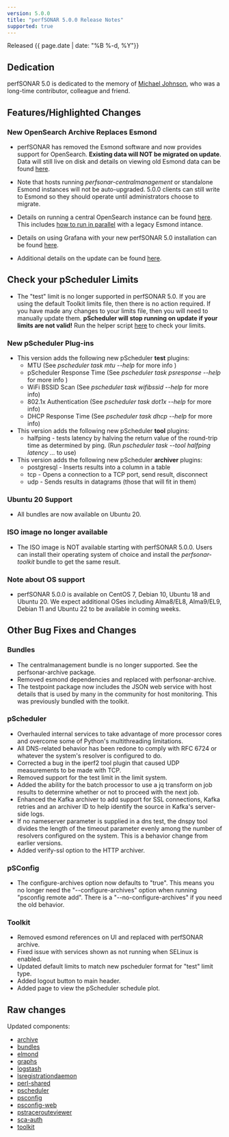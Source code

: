 ```yaml
---
version: 5.0.0
title: "perfSONAR 5.0.0 Release Notes"
supported: true
---
```


Released {{ page.date | date: "%B %-d, %Y"}}

Dedication
----------

perfSONAR 5.0 is dedicated to the memory of [Michael
Johnson](https://www.allencares.com/obituaries/Michael-Johnson-145/#!/Obituary),
who was a long-time contributor, colleague and friend.


Features/Highlighted Changes
--------
### New OpenSearch Archive Replaces Esmond

- perfSONAR has removed the Esmond software and now provides support for OpenSearch. **Existing data will NOT be migrated on update**. Data will still live on disk and details on viewing old Esmond data can be found [here](https://docs.perfsonar.net/legacy_archive_esmond.html). 

- Note that hosts running *perfsonar-centralmanagement* or standalone Esmond instances will not be auto-upgraded. 5.0.0 clients can still write to Esmond so they should operate until administrators choose to migrate.

- Details on running a central OpenSearch instance can be found [here](https://docs.perfsonar.net/multi_ma_install.html). This includes [how to run in parallel](https://docs.perfsonar.net/release_candidates/multi_ma_install.html#legacy-installation-writing-to-both-esmond-and-opensearch) with a legacy Esmond intance.

- Details on using Grafana with your new perfSONAR 5.0 installation can be found [here](https://docs.perfsonar.net/grafana_cookbook.html).

- Additional details on the update can be found [here](https://docs.perfsonar.net/manage_update.html#upgrading-to-perfsonar-5-x).

## Check your pScheduler Limits

- The "test" limit is no longer supported in perfSONAR 5.0. If you are using the default Toolkit limits file, then there is no action required. If you have made any changes to your limits file, then you will need to manually update them. **pScheduler will stop running on update if your limits are not valid!** Run the helper script [here](https://github.com/perfsonar/pscheduler-limit-checker-for-5.0) to check your limits.


### New pScheduler Plug-ins

- This version adds the following new pScheduler **test** plugins:
    - MTU (See *pscheduler task mtu --help* for more info )
    - pScheduler Response Time (See *pscheduler task psresponse --help* for more info )
    - WiFi BSSID Scan (See *pscheduler task wifibssid --help* for more info)
    - 802.1x Authentication (See *pscheduler task dot1x --help* for more info)
    - DHCP Response Time (See *pscheduler task dhcp --help* for more info)
- This version adds the following new pScheduler **tool** plugins:
    - halfping - tests latency by halving the return value of the round-trip time as determined by ping. (Run *pscheduler task --tool halfping latency ...* to use)
- This version adds the following new pScheduler **archiver** plugins:
    - postgresql - Inserts results into a column in a table
    - tcp - Opens a connection to a TCP port, send result, disconnect
    - udp - Sends results in datagrams (those that will fit in them)


### Ubuntu 20 Support

- All bundles are now available on Ubuntu 20.

### ISO image no longer available

- The ISO image is NOT available starting with perfSONAR 5.0.0. Users can install their operating system of choice and install the *perfsonar-toolkit* bundle to get the same result. 

### Note about OS support

- perfSONAR 5.0.0 is available on CentOS 7, Debian 10, Ubuntu 18 and Ubuntu 20. We expect additional OSes including Alma8/EL8, Alma9/EL9, Debian 11 and Ubuntu 22 to be available in coming weeks. 

Other Bug Fixes and Changes
----------------------------
### Bundles
- The centralmanagement bundle is no longer supported. See the perfsonar-archive package.
- Removed esmond dependencies and replaced with perfsonar-archive.
- The testpoint package now includes the JSON web service with host details that is used by many in the community for host monitoring. This was previously bundled with the toolkit.

### pScheduler
- Overhauled internal services to take advantage of more processor cores and overcome some of Python's multithreading limitations.
- All DNS-related behavior has been redone to comply with RFC 6724 or whatever the system's resolver is configured to do.
- Corrected a bug in the iperf2 tool plugin that caused UDP measurements to be made with TCP.
- Removed support for the test limit in the limit system.
- Added the ability for the batch processor to use a jq transform on job results to determine whether or not to proceed with the next job.
- Enhanced the Kafka archiver to add support for SSL connections, Kafka retries and an archiver ID to help identify the source in Kafka's server-side logs.
- If no nameserver parameter is supplied in a dns test, the dnspy tool divides the length of the timeout parameter evenly among the number of resolvers configured on the system. This is a behavior change from earlier versions.
- Added verify-ssl option to the HTTP archiver.

### pSConfig

-  The configure-archives option now defaults to "true". This means you no longer need the "--configure-archives" option when running "psconfig remote add". There is a "--no-configure-archives" if you need the old behavior.

### Toolkit

- Removed esmond references on UI and replaced with perfSONAR archive.
- Fixed issue with services shown as not running when SELinux is enabled.
- Updated default limits to match new pscheduler format for "test" limit type.
- Added logout button to main header.
- Added page to view the pScheduler schedule plot.

Raw changes
-----------

Updated components:

-   [archive](https://github.com/perfsonar/archive/compare/main...v5.0.0)
-   [bundles](https://github.com/perfsonar/bundles/compare/v4.4.6...v5.0.0)
-   [elmond](https://github.com/perfsonar/logstash/compare/elmond...v5.0.0)
-   [graphs](https://github.com/perfsonar/graphs/compare/v4.4.6...v5.0.0)
-   [logstash](https://github.com/perfsonar/logstash/compare/main...v5.0.0)
-   [lsregistrationdaemon](https://github.com/perfsonar/ls-registration-daemon/compare/v4.4.6...v5.0.0)
-   [perl-shared](https://github.com/perfsonar/perl-shared/compare/v4.4.6...v5.0.0)
-   [pscheduler](https://github.com/perfsonar/pscheduler/compare/v4.4.6...v5.0.0)
-   [psconfig](https://github.com/perfsonar/psconfig/compare/v4.4.6...v5.0.0)
-   [psconfig-web](https://github.com/perfsonar/psconfig-web/compare/v4.4.6...v5.0.0)
-   [pstracerouteviewer](https://github.com/perfsonar/pstracerouteviewer/compare/v4.4.6...v5.0.0)
-   [sca-auth](https://github.com/perfsonar/sca-auth/compare/v4.4.6...v5.0.0)
-   [toolkit](https://github.com/perfsonar/toolkit/compare/v4.4.6...v5.0.0)
